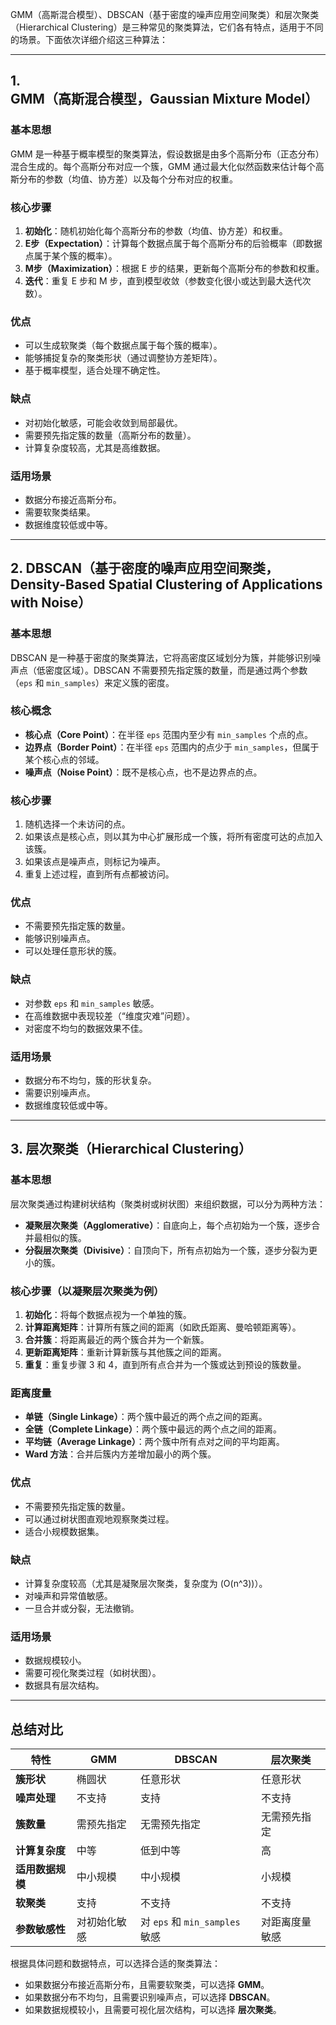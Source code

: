 GMM（高斯混合模型）、DBSCAN（基于密度的噪声应用空间聚类）和层次聚类（Hierarchical Clustering）是三种常见的聚类算法，它们各有特点，适用于不同的场景。下面依次详细介绍这三种算法：

---

## 1. **GMM（高斯混合模型，Gaussian Mixture Model）**

### 基本思想
GMM 是一种基于概率模型的聚类算法，假设数据是由多个高斯分布（正态分布）混合生成的。每个高斯分布对应一个簇，GMM 通过最大化似然函数来估计每个高斯分布的参数（均值、协方差）以及每个分布对应的权重。

### 核心步骤
1. **初始化**：随机初始化每个高斯分布的参数（均值、协方差）和权重。
2. **E步（Expectation）**：计算每个数据点属于每个高斯分布的后验概率（即数据点属于某个簇的概率）。
3. **M步（Maximization）**：根据 E 步的结果，更新每个高斯分布的参数和权重。
4. **迭代**：重复 E 步和 M 步，直到模型收敛（参数变化很小或达到最大迭代次数）。

### 优点
- 可以生成软聚类（每个数据点属于每个簇的概率）。
- 能够捕捉复杂的聚类形状（通过调整协方差矩阵）。
- 基于概率模型，适合处理不确定性。

### 缺点
- 对初始化敏感，可能会收敛到局部最优。
- 需要预先指定簇的数量（高斯分布的数量）。
- 计算复杂度较高，尤其是高维数据。

### 适用场景
- 数据分布接近高斯分布。
- 需要软聚类结果。
- 数据维度较低或中等。

---

## 2. **DBSCAN（基于密度的噪声应用空间聚类，Density-Based Spatial Clustering of Applications with Noise）**

### 基本思想
DBSCAN 是一种基于密度的聚类算法，它将高密度区域划分为簇，并能够识别噪声点（低密度区域）。DBSCAN 不需要预先指定簇的数量，而是通过两个参数（`eps` 和 `min_samples`）来定义簇的密度。

### 核心概念
- **核心点（Core Point）**：在半径 `eps` 范围内至少有 `min_samples` 个点的点。
- **边界点（Border Point）**：在半径 `eps` 范围内的点少于 `min_samples`，但属于某个核心点的邻域。
- **噪声点（Noise Point）**：既不是核心点，也不是边界点的点。

### 核心步骤
1. 随机选择一个未访问的点。
2. 如果该点是核心点，则以其为中心扩展形成一个簇，将所有密度可达的点加入该簇。
3. 如果该点是噪声点，则标记为噪声。
4. 重复上述过程，直到所有点都被访问。

### 优点
- 不需要预先指定簇的数量。
- 能够识别噪声点。
- 可以处理任意形状的簇。

### 缺点
- 对参数 `eps` 和 `min_samples` 敏感。
- 在高维数据中表现较差（“维度灾难”问题）。
- 对密度不均匀的数据效果不佳。

### 适用场景
- 数据分布不均匀，簇的形状复杂。
- 需要识别噪声点。
- 数据维度较低或中等。

---

## 3. **层次聚类（Hierarchical Clustering）**

### 基本思想
层次聚类通过构建树状结构（聚类树或树状图）来组织数据，可以分为两种方法：
- **凝聚层次聚类（Agglomerative）**：自底向上，每个点初始为一个簇，逐步合并最相似的簇。
- **分裂层次聚类（Divisive）**：自顶向下，所有点初始为一个簇，逐步分裂为更小的簇。

### 核心步骤（以凝聚层次聚类为例）
1. **初始化**：将每个数据点视为一个单独的簇。
2. **计算距离矩阵**：计算所有簇之间的距离（如欧氏距离、曼哈顿距离等）。
3. **合并簇**：将距离最近的两个簇合并为一个新簇。
4. **更新距离矩阵**：重新计算新簇与其他簇之间的距离。
5. **重复**：重复步骤 3 和 4，直到所有点合并为一个簇或达到预设的簇数量。

### 距离度量
- **单链（Single Linkage）**：两个簇中最近的两个点之间的距离。
- **全链（Complete Linkage）**：两个簇中最远的两个点之间的距离。
- **平均链（Average Linkage）**：两个簇中所有点对之间的平均距离。
- **Ward 方法**：合并后簇内方差增加最小的两个簇。

### 优点
- 不需要预先指定簇的数量。
- 可以通过树状图直观地观察聚类过程。
- 适合小规模数据集。

### 缺点
- 计算复杂度较高（尤其是凝聚层次聚类，复杂度为 \(O(n^3)\)）。
- 对噪声和异常值敏感。
- 一旦合并或分裂，无法撤销。

### 适用场景
- 数据规模较小。
- 需要可视化聚类过程（如树状图）。
- 数据具有层次结构。

---

## 总结对比

| 特性                | GMM                          | DBSCAN                      | 层次聚类                     |
|---------------------|------------------------------|-----------------------------|------------------------------|
| **簇形状**          | 椭圆状                       | 任意形状                    | 任意形状                     |
| **噪声处理**        | 不支持                       | 支持                        | 不支持                       |
| **簇数量**          | 需预先指定                   | 无需预先指定                | 无需预先指定                 |
| **计算复杂度**      | 中等                         | 低到中等                    | 高                           |
| **适用数据规模**    | 中小规模                     | 中小规模                    | 小规模                       |
| **软聚类**          | 支持                         | 不支持                      | 不支持                       |
| **参数敏感性**      | 对初始化敏感                 | 对 `eps` 和 `min_samples` 敏感 | 对距离度量敏感               |

根据具体问题和数据特点，可以选择合适的聚类算法：
- 如果数据分布接近高斯分布，且需要软聚类，可以选择 **GMM**。
- 如果数据分布不均匀，且需要识别噪声点，可以选择 **DBSCAN**。
- 如果数据规模较小，且需要可视化层次结构，可以选择 **层次聚类**。